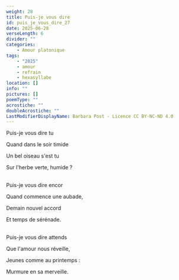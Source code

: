 ```yaml
---
weight: 28
title: Puis-je vous dire
id: puis_je_vous_dire_27
date: 2025-06-28
verseLength: 6
divider: ""
categories:
    - Amour platonique
tags:
    - "2025"
    - amour
    - refrain
    - hexasyllabe
location: []
info: ""
pictures: []
poemType: ""
acrostiche: ""
doubleAcrostiche: ""
LastModifierDisplayName: Barbara Post - Licence CC BY-NC-ND 4.0
---
```

Puis-je vous dire tu

Quand dans le soir timide

Un bel oiseau s'est tu

Sur l'herbe verte, humide ?

 \
Puis-je vous dire encor

Quand commence une aubade,

Demain nouvel accord

Et temps de sérénade.

 \
Puis-je vous dire attends

Que l'amour nous réveille,

Jeunes comme au printemps :

Murmure en sa merveille.
